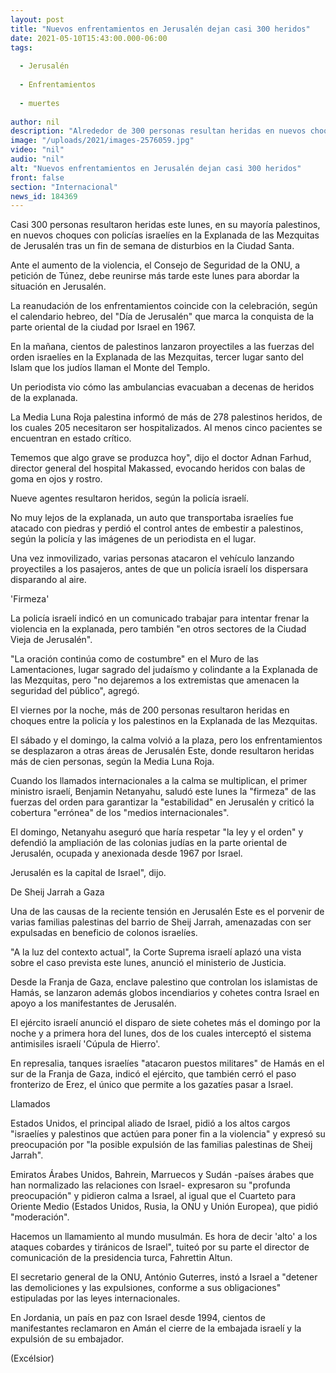 ```yaml
---
layout: post
title: "Nuevos enfrentamientos en Jerusalén dejan casi 300 heridos"
date: 2021-05-10T15:43:00.000-06:00
tags:
  
  - Jerusalén
  
  - Enfrentamientos
  
  - muertes
  
author: nil
description: "Alrededor de 300 personas resultan heridas en nuevos choques entre palestinos y policías israelíes en la Explanada de las Mezquitas de Jerusalén, tras un fin de semana de disturbios"
image: "/uploads/2021/images-2576059.jpg"
video: "nil"
audio: "nil"
alt: "Nuevos enfrentamientos en Jerusalén dejan casi 300 heridos"
front: false
section: "Internacional"
news_id: 184369
---
```


Casi 300 personas resultaron heridas este lunes, en su mayoría palestinos, en nuevos choques con policías israelíes en la Explanada de las Mezquitas de Jerusalén tras un fin de semana de disturbios en la Ciudad Santa.

Ante el aumento de la violencia, el Consejo de Seguridad de la ONU, a petición de Túnez, debe reunirse más tarde este lunes para abordar la situación en Jerusalén.

La reanudación de los enfrentamientos coincide con la celebración, según el calendario hebreo, del "Día de Jerusalén" que marca la conquista de la parte oriental de la ciudad por Israel en 1967.

En la mañana, cientos de palestinos lanzaron proyectiles a las fuerzas del orden israelíes en la Explanada de las Mezquitas, tercer lugar santo del Islam que los judíos llaman el Monte del Templo.

Un periodista vio cómo las ambulancias evacuaban a decenas de heridos de la explanada.

La Media Luna Roja palestina informó de más de 278 palestinos heridos, de los cuales 205 necesitaron ser hospitalizados. Al menos cinco pacientes se encuentran en estado crítico.

Tememos que algo grave se produzca hoy", dijo el doctor Adnan Farhud, director general del hospital Makassed, evocando heridos con balas de goma en ojos y rostro.

Nueve agentes resultaron heridos, según la policía israelí.

No muy lejos de la explanada, un auto que transportaba israelíes fue atacado con piedras y perdió el control antes de embestir a palestinos, según la policía y las imágenes de un periodista en el lugar.

Una vez inmovilizado, varias personas atacaron el vehículo lanzando proyectiles a los pasajeros, antes de que un policía israelí los dispersara disparando al aire.

'Firmeza'

La policía israelí indicó en un comunicado trabajar para intentar frenar la violencia en la explanada, pero también "en otros sectores de la Ciudad Vieja de Jerusalén".

"La oración continúa como de costumbre" en el Muro de las Lamentaciones, lugar sagrado del judaísmo y colindante a la Explanada de las Mezquitas, pero "no dejaremos a los extremistas que amenacen la seguridad del público", agregó.

El viernes por la noche, más de 200 personas resultaron heridas en choques entre la policía y los palestinos en la Explanada de las Mezquitas.

El sábado y el domingo, la calma volvió a la plaza, pero los enfrentamientos se desplazaron a otras áreas de Jerusalén Este, donde resultaron heridas más de cien personas, según la Media Luna Roja.

Cuando los llamados internacionales a la calma se multiplican, el primer ministro israelí, Benjamin Netanyahu, saludó este lunes la "firmeza" de las fuerzas del orden para garantizar la "estabilidad" en Jerusalén y criticó la cobertura "errónea" de los "medios internacionales".

El domingo, Netanyahu aseguró que haría respetar "la ley y el orden" y defendió la ampliación de las colonias judías en la parte oriental de Jerusalén, ocupada y anexionada desde 1967 por Israel.

Jerusalén es la capital de Israel", dijo.

De Sheij Jarrah a Gaza

Una de las causas de la reciente tensión en Jerusalén Este es el porvenir de varias familias palestinas del barrio de Sheij Jarrah, amenazadas con ser expulsadas en beneficio de colonos israelíes.

"A la luz del contexto actual", la Corte Suprema israelí aplazó una vista sobre el caso prevista este lunes, anunció el ministerio de Justicia.

Desde la Franja de Gaza, enclave palestino que controlan los islamistas de Hamás, se lanzaron además globos incendiarios y cohetes contra Israel en apoyo a los manifestantes de Jerusalén.

El ejército israelí anunció el disparo de siete cohetes más el domingo por la noche y a primera hora del lunes, dos de los cuales interceptó el sistema antimisiles israelí 'Cúpula de Hierro'.

En represalia, tanques israelíes "atacaron puestos militares" de Hamás en el sur de la Franja de Gaza, indicó el ejército, que también cerró el paso fronterizo de Erez, el único que permite a los gazatíes pasar a Israel.

Llamados

Estados Unidos, el principal aliado de Israel, pidió a los altos cargos "israelíes y palestinos que actúen para poner fin a la violencia" y expresó su preocupación por "la posible expulsión de las familias palestinas de Sheij Jarrah".

Emiratos Árabes Unidos, Bahrein, Marruecos y Sudán -países árabes que han normalizado las relaciones con Israel- expresaron su "profunda preocupación" y pidieron calma a Israel, al igual que el Cuarteto para Oriente Medio (Estados Unidos, Rusia, la ONU y Unión Europea), que pidió "moderación".

Hacemos un llamamiento al mundo musulmán. Es hora de decir 'alto' a los ataques cobardes y tiránicos de Israel", tuiteó por su parte el director de comunicación de la presidencia turca, Fahrettin Altun.

El secretario general de la ONU, António Guterres, instó a Israel a "detener las demoliciones y las expulsiones, conforme a sus obligaciones" estipuladas por las leyes internacionales.

En Jordania, un país en paz con Israel desde 1994, cientos de manifestantes reclamaron en Amán el cierre de la embajada israelí y la expulsión de su embajador.

(Excélsior)